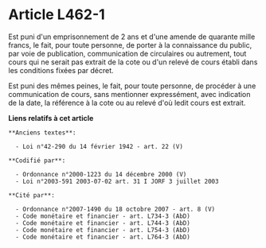 # Article L462-1

Est puni d'un emprisonnement de 2 ans et d'une amende de quarante mille francs, le fait, pour toute personne, de porter à la
connaissance du public, par voie de publication, communication de circulaires ou autrement, tout cours qui ne serait pas
extrait de la cote ou d'un relevé de cours établi dans les conditions fixées par décret.

Est puni des mêmes peines, le fait, pour toute personne, de procéder à une communication de cours, sans mentionner
expressément, avec indication de la date, la référence à la cote ou au relevé d'où ledit cours est extrait.

**Liens relatifs à cet article**

	**Anciens textes**:

	  - Loi n°42-290 du 14 février 1942 - art. 22 (V)

	**Codifié par**:

	  - Ordonnance n°2000-1223 du 14 décembre 2000 (V)
	  - Loi n°2003-591 2003-07-02 art. 31 I JORF 3 juillet 2003

	**Cité par**:

	  - Ordonnance n°2007-1490 du 18 octobre 2007 - art. 8 (V)
	  - Code monétaire et financier - art. L734-3 (AbD)
	  - Code monétaire et financier - art. L744-3 (AbD)
	  - Code monétaire et financier - art. L754-3 (AbD)
	  - Code monétaire et financier - art. L764-3 (AbD)
